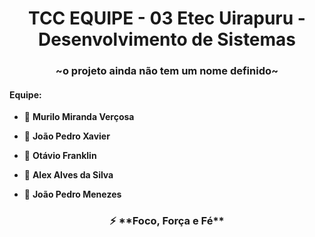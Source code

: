 <h1 align="center">TCC EQUIPE - 03 Etec Uirapuru - Desenvolvimento de Sistemas</h1>
<h3 align="center">~o projeto ainda não tem um nome definido~</h3>

<h4>Equipe:</h4>

- 🌱 **Murilo Miranda Verçosa**

- 🌱 **João Pedro Xavier**

- 🌱 **Otávio Franklin**

- 🌱 **Alex Alves da Silva**

- 🌱 **João Pedro Menezes**

 <h3 align="center">⚡ **Foco, Força e Fé**</h3>



